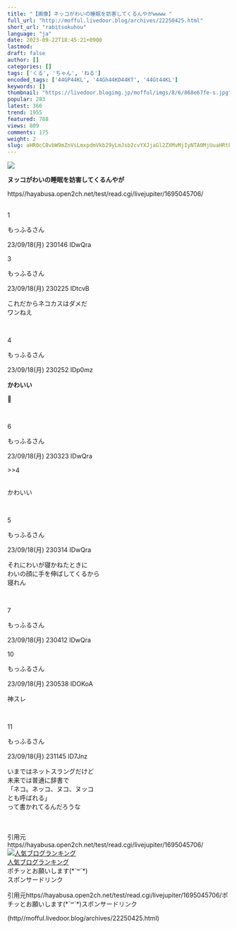 ```yaml
---
title: "【画像】ネッコがわいの睡眠を妨害してくるんやがwwww "
full_url: "http://mofful.livedoor.blog/archives/22250425.html"
short_url: "rabitsokuhou"
language: "ja"
date: 2023-09-22T18:45:21+0900
lastmod: 
draft: false
author: []
categories: []
tags: ['くる', 'ちゃん', 'ねる']
encoded_tags: ['44GP44KL', '44Gh44KD44KT', '44Gt44KL']
keywords: []
thumbnail: "https://livedoor.blogimg.jp/mofful/imgs/8/6/868e67fe-s.jpg"
popular: 283
latest: 366
trend: 1955
featured: 788
views: 809
comments: 175
weight: 2
slug: aHR0cC8vbW9mZnVsLmxpdmVkb29yLmJsb2cvYXJjaGl2ZXMvMjIyNTA0MjUuaHRtbA==
---
```


![](https://livedoor.blogimg.jp/mofful/imgs/8/6/868e67fe-s.jpg)

<div><p><b><p>ヌッコがわいの睡眠を妨害してくるんやが</p></b> https//hayabusa.open2ch.net/test/read.cgi/livejupiter/1695045706/</p><p class='t_h'><br>1 <p>もっふるさん</p> <p> 23/09/18(月) 230146 IDwQra</p></p><p class='t_h'>3 <p>もっふるさん</p> <p> 23/09/18(月) 230225 IDtcvB</p></p> <p class='t_b'> これだからネコカスはダメだ<br>ワンねえ </p><br> <p class='t_h'>4 <p>もっふるさん</p> <p> 23/09/18(月) 230252 IDp0mz</p></p> <p class='t_b'><p><b> かわいい</b></p>💞</p><br> <p class='t_h t_i'>6 <p>もっふるさん</p> <p> 23/09/18(月) 230323 IDwQra</p></p> <p class='t_b t_i'> <p class='anchor'>>>4</p><br>かわいい </p><br> <p class='t_h'>5 <p>もっふるさん</p> <p> 23/09/18(月) 230314 IDwQra</p></p> <p class='t_b'> それにわいが寝かねたときに<br>わいの顔に手を伸ばしてくるから<br>寝れん </p><br> <p class='t_h'>7 <p>もっふるさん</p> <p> 23/09/18(月) 230412 IDwQra</p></p> <p class='t_h'>10 <p>もっふるさん</p> <p> 23/09/18(月) 230538 IDOKoA</p></p> <p class='t_b'> 神スレ </p><br> <p class='t_h'>11 <p>もっふるさん</p> <p> 23/09/18(月) 231145 ID7Jnz</p></p> <p class='t_b'> いまではネットスラングだけど<br>未来では普通に辞書で<br>「ネコ。ネッコ、ヌコ、ヌッコ<br> とも呼ばれる」<br>って書かれてるんだろうな </p><br> <br>引用元<br>https//hayabusa.open2ch.net/test/read.cgi/livejupiter/1695045706/<br><a href='//blog.with2.net/link/?2036932'><img src='https//blog.with2.net/img/banner/banner_21.gif' title='人気ブログランキング'></a><br><a href='//blog.with2.net/link/?2036932'>人気ブログランキング</a><br>ポチッとお願いします(*´꒳`*)<br>スポンサードリンク<br><img border='0' width='1' height='1' src='https//www11.a8.net/0.gif?a8mat=3BDUGQ+4RHMA+2HOM+BS629' alt=''> <p>引用元https//hayabusa.open2ch.net/test/read.cgi/livejupiter/1695045706/ポチッとお願いします(*´꒳`*)スポンサードリンク</p></div>

(http//mofful.livedoor.blog/archives/22250425.html)

